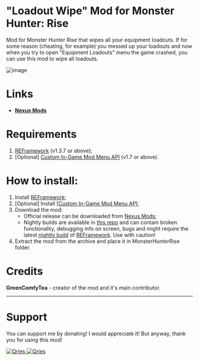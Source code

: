 # "Loadout Wipe" Mod for Monster Hunter: Rise

Mod for Monster Hunter Rise that wipes all your equipment loadouts.
If for some reason (cheating, for example) you messed up your loadouts and now when you try to open "Equipment Loadouts" menu the game crashed, you can use this mod to wipe all loadouts.

![image](https://user-images.githubusercontent.com/30152047/184539453-c1ef09e7-8ed0-43b8-91f5-3d6ddb438ea9.png)


# Links
* **[Nexus Mods](https://www.nexusmods.com/monsterhunterrise/mods/812)**  

# Requirements
1. [REFramework](https://www.nexusmods.com/monsterhunterrise/mods/26) (v1.3.7 or above);
2. [Optional] [Custom In-Game Mod Menu API](https://www.nexusmods.com/monsterhunterrise/mods/1292) (v1.7 or above).

# How to install:
1. Install [REFramework](https://www.nexusmods.com/monsterhunterrise/mods/26);
1. [Optional] Install [[Custom In-Game Mod Menu API](https://www.nexusmods.com/monsterhunterrise/mods/1292);
3. Download the mod:
    * Official release can be downloaded from [Nexus Mods](https://www.nexusmods.com/monsterhunterrise/mods/812);
    * Nightly builds are available in [this repo](https://github.com/GreenComfyTea/MHR-Better-Matchmaking) and can contain broken functionality, debugging info on screen, bugs and might require the latest [nightly build](https://github.com/praydog/REFramework-nightly/releases) of [REFramework](https://www.nexusmods.com/monsterhunterrise/mods/26). Use with caution!
4. Extract the mod from the archive and place it in MonsterHunterRise folder.

# Credits
**GreenComfyTea** - creator of the mod and it's main contributor.
  
***
# Support

You can support me by donating! I would appreciate it! But anyway, thank you for using this mod!

 <a href="https://streamelements.com/greencomfytea/tip">
  <img alt="Qries" src="https://panels.twitch.tv/panel-48897356-image-c6155d48-b689-4240-875c-f3141355cb56">
</a>
<a href="https://ko-fi.com/greencomfytea">
  <img alt="Qries" src="https://panels.twitch.tv/panel-48897356-image-c2fcf835-87e4-408e-81e8-790789c7acbc">
</a>


